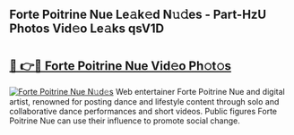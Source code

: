 ## Forte Poitrine Nue Le𝚊k𝚎d N𝚞𝚍es - Part-HzU Photos Vid𝚎o Le𝚊ks qsV1D

# <h2><a href="http://fb4zq4.evod.top/?m=Forte+Poitrine+Nue">🔗 👉🔴 Forte Poitrine Nue Vid𝚎o Ph𝚘t𝚘s</a></h2>

[![Forte Poitrine Nue N𝚞d𝚎s](https://i.imgur.com/8V9OHl7.gif)](http://fb4zq4.evod.top/?m=Forte+Poitrine+Nue)
Web entertainer Forte Poitrine Nue and digital artist, renowned for posting dance and lifestyle content through solo and collaborative dance performances and short videos. Public figures Forte Poitrine Nue can use their influence to promote social change. 
